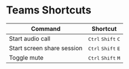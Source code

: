 # Teams Shortcuts

|Command|Shortcut
|--|--
|Start audio call|<kbd>Ctrl</kbd> <kbd>Shift</kbd> <kbd>C</kbd>
|Start screen share session|<kbd>Ctrl</kbd> <kbd>Shift</kbd> <kbd>E</kbd>
|Toggle mute|<kbd>Ctrl</kbd> <kbd>Shift</kbd> <kbd>M</kbd>